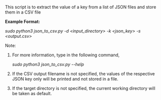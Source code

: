 This script is to extract the value of a key from a list of JSON files and store them in a CSV file

**Example Format:**

  _sudo python3 json_to_csv.py -d <input_directory> -k <json_key> -s <output.csv>_

Note:
 
1. For more information, type in the following command,

    _sudo python3 json_to_csv.py --help_

2. If the CSV output filename is not specified, the values of the respective JSON key only will be printed and not stored in a file.

3. If the target directory is not specified, the current working directory will be taken as default.
